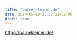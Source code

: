 ```yaml
---
title: "barne_kleinen.de"
date: 2024-05-10T23:32:11+02:00
draft: true
---
```


https://barnekleinen.de/
